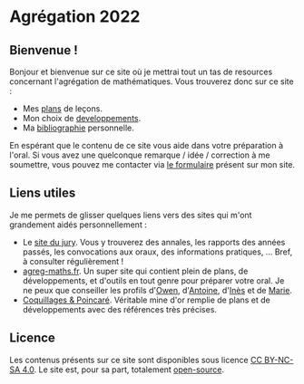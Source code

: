 # Agrégation 2022

## Bienvenue !

Bonjour et bienvenue sur ce site où je mettrai tout un tas de resources concernant l'agrégation de mathématiques.
Vous trouverez donc sur ce site :

* Mes [plans](https://agreg.skyost.eu/lecons) de leçons.
* Mon choix de [developpements](https://agreg.skyost.eu/developpements).
* Ma [bibliographie](https://agreg.skyost.eu/bibliographie) personnelle.

En espérant que le contenu de ce site vous aide dans votre préparation à l'oral. Si vous avez une quelconque remarque
/ idée / correction à me soumettre, vous pouvez me contacter via [le formulaire](https://skyost.eu/#contact) présent sur mon site.

## Liens utiles

Je me permets de glisser quelques liens vers des sites qui m'ont grandement aidés personnellement :

* Le [site du jury](https://agreg.org). Vous y trouverez des annales, les rapports des années passés, 
  les convocations aux oraux, des informations pratiques, ... Bref, à consulter régulièrement !
* [agreg-maths.fr](https://agreg-maths.fr/). Un super site qui contient plein de plans, de développements,
  et d'outils en tout genre pour préparer votre oral. Je ne peux que conseiller les profils
  d'[Owen](https://agreg-maths.fr/users/21875), d'[Antoine](https://agreg-maths.fr/users/32881),
  d'[Inès](https://agreg-maths.fr/users/629) et de [Marie](https://agreg-maths.fr/users/156).
* [Coquillages & Poincaré](https://www.coquillagesetpoincare.fr/agregation-2019.html). Véritable mine d'or remplie
  de plans et de développements avec des références très précises.

## Licence

Les contenus présents sur ce site sont disponibles sous licence [CC BY-NC-SA 4.0](https://creativecommons.org/licenses/by-nc-sa/4.0/deed.fr).
Le site est, pour sa part, totalement [open-source](https://github.com/Skyost/Agregation/blob/master/LICENSE).
